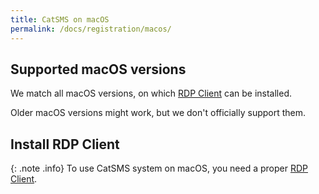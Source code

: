 ```yaml
---
title: CatSMS on macOS
permalink: /docs/registration/macos/
---
```


## Supported macOS versions

We match all macOS versions, on which [RDP Client](https://apps.apple.com/pl/app/windows-app/id1295203466?l=pl&mt=12) can be installed.

Older macOS versions might work, but we don't officially support them.

## Install RDP Client

{: .note .info}
To use CatSMS system on macOS, you need a proper [RDP Client](https://apps.apple.com/pl/app/windows-app/id1295203466?l=pl&mt=12). 

